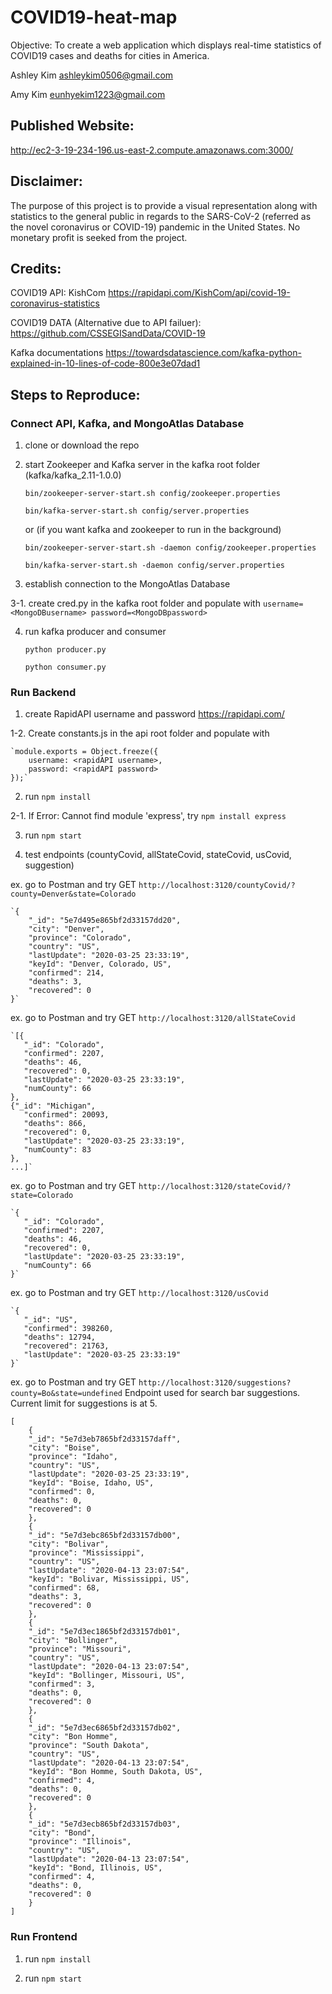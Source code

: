 # COVID19-heat-map
Objective: To create a web application which displays real-time statistics of COVID19 cases and deaths for cities in America.

Ashley Kim ashleykim0506@gmail.com

Amy Kim eunhyekim1223@gmail.com

## Published Website:

http://ec2-3-19-234-196.us-east-2.compute.amazonaws.com:3000/


## Disclaimer:

The purpose of this project is to provide a visual representation along with statistics to the general public in regards to the SARS-CoV-2 (referred as the novel coronavirus or COVID-19) pandemic in the United States. No monetary profit is seeked from the project. 


## Credits:

COVID19 API:
    KishCom
		https://rapidapi.com/KishCom/api/covid-19-coronavirus-statistics

COVID19 DATA (Alternative due to API failuer):
		https://github.com/CSSEGISandData/COVID-19
		
Kafka documentations
		https://towardsdatascience.com/kafka-python-explained-in-10-lines-of-code-800e3e07dad1
 
 
    
## Steps to Reproduce:

  ### Connect API, Kafka, and MongoAtlas Database
  
   1. clone or download the repo
   
   2. start Zookeeper and Kafka server in the kafka root folder (kafka/kafka_2.11-1.0.0)
   
      `bin/zookeeper-server-start.sh config/zookeeper.properties`
      
      `bin/kafka-server-start.sh config/server.properties`
      
      
       or (if you want kafka and zookeeper to run in the background)
       
       
      `bin/zookeeper-server-start.sh -daemon config/zookeeper.properties`
			
      `bin/kafka-server-start.sh -daemon config/server.properties`
      
      
   3. establish connection to the MongoAtlas Database
   
   3-1. create cred.py in the kafka root folder and populate with `username=<MongoDBusername> password=<MongoDBpassword> `
   
   4. run kafka producer and consumer
   
       `python producer.py`
       
       `python consumer.py`
       
       
       
   ### Run Backend
   
   1. create RapidAPI username and password https://rapidapi.com/
   
   1-2. Create constants.js in the api root folder and populate with
   
   	`module.exports = Object.freeze({
	    username: <rapidAPI username>,
	    password: <rapidAPI password>
	});`
	
   
   2. run `npm install`
   
   2-1. If Error: Cannot find module 'express', try `npm install express`
   
   3. run `npm start`
   
   4. test endpoints (countyCovid, allStateCovid, stateCovid, usCovid, suggestion)
	
   ex. go to Postman and try GET `http://localhost:3120/countyCovid/?county=Denver&state=Colorado`
   
	`{
	    "_id": "5e7d495e865bf2d33157dd20",
	    "city": "Denver",
	    "province": "Colorado",
	    "country": "US",
	    "lastUpdate": "2020-03-25 23:33:19",
	    "keyId": "Denver, Colorado, US",
	    "confirmed": 214,
	    "deaths": 3,
	    "recovered": 0
	}`
	
	
   ex. go to Postman and try GET `http://localhost:3120/allStateCovid`
   
	`[{
	   "_id": "Colorado",
	   "confirmed": 2207,
	   "deaths": 46,
	   "recovered": 0,
	   "lastUpdate": "2020-03-25 23:33:19",
	   "numCounty": 66
	},
	{"_id": "Michigan",
	   "confirmed": 20093,
	   "deaths": 866,
	   "recovered": 0,
	   "lastUpdate": "2020-03-25 23:33:19",
	   "numCounty": 83
	},
	...]`
	
  ex. go to Postman and try GET `http://localhost:3120/stateCovid/?state=Colorado`
   
	`{
	   "_id": "Colorado",
	   "confirmed": 2207,
	   "deaths": 46,
	   "recovered": 0,
	   "lastUpdate": "2020-03-25 23:33:19",
	   "numCounty": 66
	}`
	
  ex. go to Postman and try GET `http://localhost:3120/usCovid`
   
	`{
	   "_id": "US",
	   "confirmed": 398260,
	   "deaths": 12794,
	   "recovered": 21763,
	   "lastUpdate": "2020-03-25 23:33:19"
	}`
  ex. go to Postman and try GET `http://localhost:3120/suggestions?county=Bo&state=undefined`
      Endpoint used for search bar suggestions. Current limit for suggestions is at 5. 
   
	[
	    {
		"_id": "5e7d3eb7865bf2d33157daff",
		"city": "Boise",
		"province": "Idaho",
		"country": "US",
		"lastUpdate": "2020-03-25 23:33:19",
		"keyId": "Boise, Idaho, US",
		"confirmed": 0,
		"deaths": 0,
		"recovered": 0
	    },
	    {
		"_id": "5e7d3ebc865bf2d33157db00",
		"city": "Bolivar",
		"province": "Mississippi",
		"country": "US",
		"lastUpdate": "2020-04-13 23:07:54",
		"keyId": "Bolivar, Mississippi, US",
		"confirmed": 68,
		"deaths": 3,
		"recovered": 0
	    },
	    {
		"_id": "5e7d3ec1865bf2d33157db01",
		"city": "Bollinger",
		"province": "Missouri",
		"country": "US",
		"lastUpdate": "2020-04-13 23:07:54",
		"keyId": "Bollinger, Missouri, US",
		"confirmed": 3,
		"deaths": 0,
		"recovered": 0
	    },
	    {
		"_id": "5e7d3ec6865bf2d33157db02",
		"city": "Bon Homme",
		"province": "South Dakota",
		"country": "US",
		"lastUpdate": "2020-04-13 23:07:54",
		"keyId": "Bon Homme, South Dakota, US",
		"confirmed": 4,
		"deaths": 0,
		"recovered": 0
	    },
	    {
		"_id": "5e7d3ecb865bf2d33157db03",
		"city": "Bond",
		"province": "Illinois",
		"country": "US",
		"lastUpdate": "2020-04-13 23:07:54",
		"keyId": "Bond, Illinois, US",
		"confirmed": 4,
		"deaths": 0,
		"recovered": 0
	    }
	]
	
	
   ### Run Frontend

   1. run `npm install`
   
   2. run `npm start`
   

  
